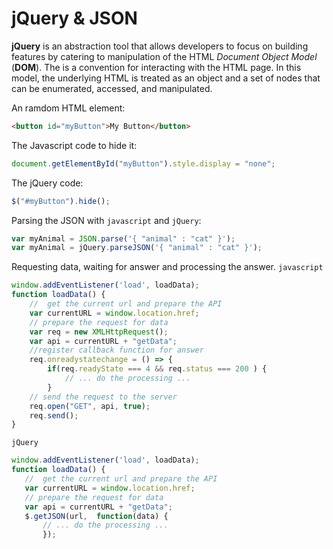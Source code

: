 # jQuery & JSON

**jQuery** is an abstraction tool that allows developers to focus on building features by catering to manipulation of the HTML *Document Object Model* (**DOM**). The is a convention for interacting with the HTML page. In this model, the underlying HTML is treated as an object and a set of nodes that can be enumerated, accessed, and manipulated.

An ramdom HTML element:
```html
<button id="myButton">My Button</button>
```

The Javascript code to hide it:
```javascript
document.getElementById("myButton").style.display = "none";
```

The jQuery code:

```javascript
$("#myButton").hide();
```

Parsing the JSON with ```javascript``` and ```jQuery```:

```javascript
var myAnimal = JSON.parse('{ "animal" : "cat" }');
var myAnimal = jQuery.parseJSON('{ "animal" : "cat" }');
```

Requesting data, waiting for answer and processing the answer.
```javascript```

```javascript
window.addEventListener('load', loadData);
function loadData() {
    //  get the current url and prepare the API
    var currentURL = window.location.href;
    // prepare the request for data
    var req = new XMLHttpRequest();
    var api = currentURL + "getData";
    //register callback function for answer
    req.onreadystatechange = () => {   
        if(req.readyState === 4 && req.status === 200 ) {
            // ... do the processing ...
        }
    // send the request to the server
    req.open("GET", api, true);
    req.send();
}
 ```

 ```jQuery```

 ```javascript
window.addEventListener('load', loadData);
function loadData() {
    //  get the current url and prepare the API
    var currentURL = window.location.href;
    // prepare the request for data
    var api = currentURL + "getData";
    $.getJSON(url,  function(data) {
        // ... do the processing ...
        });
 ```
